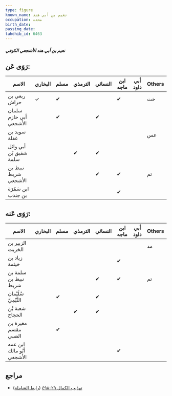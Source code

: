 ```yaml
---
type: figure
known_name: نعيم بن أبي هند
occupation: محدث
birth_date:
passing_date:
tahdhib_id: 6463
---
```

##### نعيم بن أبي هند الأشجعي الكوفي

## رَوَى عَن:
| الاسم                  | البخاري | مسلم | الترمذي | النسائي | ابن ماجه | أبي داود | Others |
| ---------------------- | ------- | ---- | ------- | ------- | -------- | -------- | ------ |
| ربعي بن حراش           | ✓       | ✔    |         |         | ✔        |          | خت     |
| سلمان أبي حازم الأشجعي |         | ✔    |         | ✔       |          |          |        |
| سويد بن غفلة           |         |      |         |         |          |          | عس     |
| أبي وائل شقيق بْن سلمة |         |      | ✔       | ✔       |          |          |        |
| نبيط بن شريط الأشجعي   |         |      |         | ✔       | ✔        |          | تم     |
| ابن سَمُرَة بن جندب    |         |      |         |         | ✔        |          |        |
## رَوَى عَنه:
| الاسم                      | البخاري | مسلم | الترمذي | النسائي | ابن ماجه | أبي داود | Others |
| -------------------------- | ------- | ---- | ------- | ------- | -------- | -------- | ------ |
| الزبير بن الخريت           |         |      |         |         |          |          | مد     |
| زياد بن خيثمة              |         |      |         |         | ✔        |          |        |
| سلمة بن نبيط بن شريط       |         |      |         | ✔       | ✔        |          | تم     |
| سُلَيْمان التَّيْمِيّ      |         | ✔    |         | ✔       |          |          |        |
| شعبة بْن الحجاج            |         |      | ✔       | ✔       |          |          |        |
| مغيرة بن مقسم الضبي        |         | ✔    |         |         |          |          |        |
| ابن عمه أَبُو مالك الأشجعي |         |      |         |         | ✔        |          |        |
## مراجع
- [تهذيب الكمال ٢٩-٤٩٨](obsidian://open?vault=Tahdhib-al-Kamal&file=Figures/٦٤٦٣-نعيم%20بن%20أبي%20هند%20الأشجعي%20الكوفي) ([رابط الشاملة](https://shamela.ws/book/3722/16069))